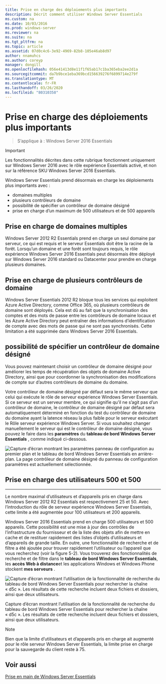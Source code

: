 ```yaml
---
title: Prise en charge des déploiements plus importants
description: Décrit comment utiliser Windows Server Essentials
ms.custom: na
ms.date: 10/03/2016
ms.prod: windows-server
ms.reviewer: na
ms.suite: na
ms.tgt_pltfrm: na
ms.topic: article
ms.assetid: 07d0c4c6-3e92-4969-82b8-105e46ab8d97
author: nnamuhcs
ms.author: coreyp
manager: dongill
ms.openlocfilehash: 056e41413d8e11f1f65ab17c1ba365eba2ee2d1a
ms.sourcegitcommit: da7b9bce1eba369bcd156639276f6899714e279f
ms.translationtype: MT
ms.contentlocale: fr-FR
ms.lasthandoff: 03/26/2020
ms.locfileid: "80310358"
---
```

# <a name="support-for-larger-deployments"></a>Prise en charge des déploiements plus importants

>S’applique à : Windows Server 2016 Essentials

> [!IMPORTANT]  
> Les fonctionnalités décrites dans cette rubrique fonctionnent uniquement sur Windows Server 2016 avec le rôle expérience Essentials activé, et non sur la référence SKU Windows Server 2016 Essentials.


Windows Server Essentials prend désormais en charge les déploiements plus importants avec :

- domaines multiples
- plusieurs contrôleurs de domaine
- possibilité de spécifier un contrôleur de domaine désigné
- prise en charge d’un maximum de 500 utilisateurs et de 500 appareils

## <a name="support-for-multiple-domains"></a>Prise en charge de domaines multiples

Windows Server 2012 R2 Essentials prend en charge un seul domaine par serveur, ce qui est requis et le serveur Essentials doit être la racine de la forêt. Lorsqu’un domaine et une forêt sont toujours requis, le rôle expérience Windows Server 2016 Essentials peut désormais être déployé sur Windows Server 2016 standard ou Datacenter pour prendre en charge plusieurs domaines.

## <a name="support-for-multiple-domain-controllers"></a>Prise en charge de plusieurs contrôleurs de domaine

 Windows Server Essentials 2012 R2 bloque tous les services qui exploitent Azure Active Directory, comme Office 365, où plusieurs contrôleurs de domaine sont déployés. Cela est dû au fait que la synchronisation des comptes et des mots de passe entre les contrôleurs de domaine locaux et les Azure Active Directory peut entraîner des informations d’identification de compte avec des mots de passe qui ne sont pas synchronisés. Cette limitation a été supprimée dans Windows Server 2016 Essentials.

## <a name="ability-to-specify-a-designated-domain-controller"></a>possibilité de spécifier un contrôleur de domaine désigné

Vous pouvez maintenant choisir un contrôleur de domaine désigné pour améliorer les temps de récupération des objets de domaine Active Directory, ainsi que pour coordonner la synchronisation des modifications de compte sur d’autres contrôleurs de domaine du domaine.

Votre contrôleur de domaine désigné par défaut sera le même serveur que celui qui exécute le rôle de serveur expérience Windows Server Essentials. Si ce serveur est un serveur membre, ce qui signifie qu’il ne s’agit pas d’un contrôleur de domaine, le contrôleur de domaine désigné par défaut sera automatiquement déterminé en fonction du test du contrôleur de domaine du domaine ayant la latence réseau la plus faible pour le serveur exécutant le Rôle serveur expérience Windows Server. Si vous souhaitez changer manuellement le serveur qui est le contrôleur de domaine désigné, vous pouvez le faire dans les **paramètres** du **tableau de bord Windows Server Essentials** , comme indiqué ci-dessous.

![Capture d’écran montrant les paramètres panneau de configuration au premier plan et le tableau de bord Windows Server Essentials en arrière-plan. La page contrôleur de domaine désigné du panneau de configuration paramètres est actuellement sélectionnée.](media/larger-deployments-1.PNG)

## <a name="support-for-500-users-and-500-devices"></a>Prise en charge des utilisateurs 500 et 500
-------------------------------------

Le nombre maximal d’utilisateurs et d’appareils pris en charge dans Windows Server 2012 R2 Essentials est respectivement 25 et 50. Avec l’introduction du rôle de serveur expérience Windows Server Essentials, cette limite a été augmentée pour 100 utilisateurs et 200 appareils.

Windows Server 2016 Essentials prend en charge 500 utilisateurs et 500 appareils. Cette possibilité est une mise à jour des contrôles de l’infrastructure du fournisseur et de la liste des objets afin de mettre en cache et de restituer rapidement des listes d’objets d’utilisateurs et d’appareils de grande taille. En outre, une fonctionnalité de recherche et de filtre a été ajoutée pour trouver rapidement l’utilisateur ou l’appareil que vous recherchez (voir la figure 5-2). Vous trouverez des fonctionnalités de recherche et de filtre dans le **tableau de bord Windows Server Essentials**, les **accès Web à distance**et les applications Windows et Windows Phone stockent **mes serveurs** .

![Capture d’écran montrant l’utilisation de la fonctionnalité de recherche du tableau de bord Windows Server Essentials pour rechercher la chaîne « d5c ». Les résultats de cette recherche incluent deux fichiers et dossiers, ainsi que deux utilisateurs.](media/larger-deployments-2.PNG)

Capture d’écran montrant l’utilisation de la fonctionnalité de recherche du tableau de bord Windows Server Essentials pour rechercher la chaîne « d5c ». Les résultats de cette recherche incluent deux fichiers et dossiers, ainsi que deux utilisateurs.

> [!NOTE]  
> Bien que la limite d’utilisateurs et d’appareils pris en charge ait augmenté pour le rôle serveur Windows Server Essentials, la limite prise en charge pour la sauvegarde du client reste à 75.

<a name="see-also"></a>Voir aussi
--------
[Prise en main de Windows Server Essentials](get-started.md)